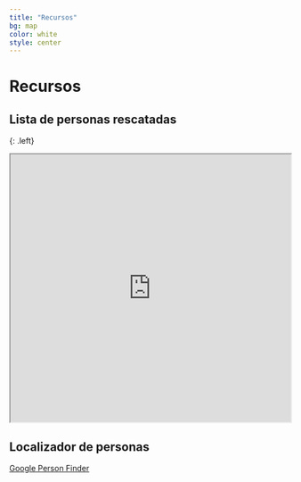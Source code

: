 ```yaml
---
title: "Recursos"
bg: map
color: white
style: center
---
```


# Recursos

## Lista de personas rescatadas

{: .left}

<div class="icontain">
  <iframe src="https://docs.google.com/spreadsheets/d/e/2PACX-1vRk1GSjHwHXbmEaYmSixFrGeo-yWKyq9hoxHLYaUUDBtN-MJzG7WTV-IAltpyouhdPdU1I_eeSgr2al/pubhtml?widget=true&amp;headers=false" width="100%" height="480"></iframe>
</div>


## Localizador de personas

[Google Person Finder](https://google.org/personfinder/2017-puebla-mexico-earthquake)

